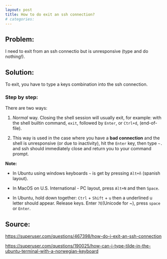 ```yaml
---
layout: post
title: How to do exit an ssh connection?
# categories: 
---
```


## Problem: 

I need to exit from an ssh connectio but is unresponsive (type and do nothing!).



## Solution:
To exit, you have to type a keys combination into the ssh connection.

### Step by step:

There are two ways:

1. _Normal_ way. Closing the shell session will usually exit, for example:
with the shell builtin command, `exit`, followed by `Enter`, or `Ctrl+d`, (end-of-file).

2. This way is used  in the case where you have a **bad connection** and the shell is unresponsive (or due to inactivity), hit the `Enter` key, then type `~.` and ssh should immediately close and return you to your command prompt.

**Note:** 

- In Ubuntu using windows keyboards `~` is get by pressing `Alt+ñ` (spanish layout).

- In MacOS on U.S. International - PC layout, press `Alt+N` and then `Space`.

- In Ubuntu, hold down together: `Ctrl` + `Shift` + `u` then a underlined u letter should appear.  Release keys. Enter `7E`(Unicode for ~), press `space` or `Enter`.

 

## Source:

<https://superuser.com/questions/467398/how-do-i-exit-an-ssh-connection>

<https://superuser.com/questions/190025/how-can-i-type-tilde-in-the-ubuntu-terminal-with-a-norwegian-keyboard>
